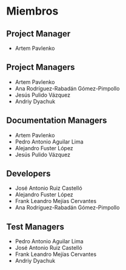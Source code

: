# Miembros

## Project Manager

* Artem Pavlenko


## Project Managers

* Artem Pavlenko
* Ana Rodríguez-Rabadán Gómez-Pimpollo
* Jesús Pulido Vázquez
* Andriy Dyachuk


## Documentation Managers

* Artem Pavlenko
* Pedro Antonio Aguilar Lima
* Alejandro Fuster López
* Jesús Pulido Vázquez


## Developers

* José Antonio Ruiz Castelló
* Alejandro Fuster López
* Frank Leandro Mejías Cervantes
* Ana Rodríguez-Rabadán Gómez-Pimpollo


## Test Managers

* Pedro Antonio Aguilar Lima
* José Antonio Ruiz Castelló
* Frank Leandro Mejías Cervantes
* Andriy Dyachuk

